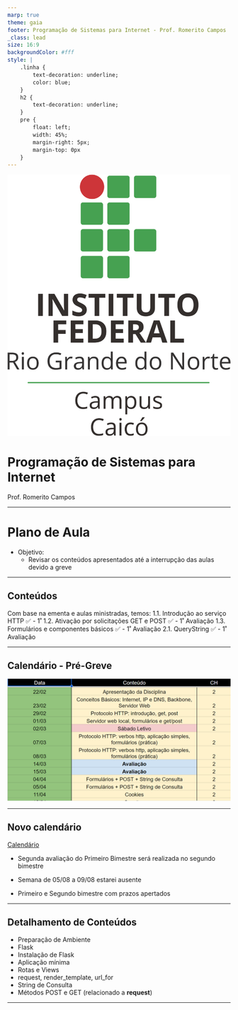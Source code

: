 ```yaml
---
marp: true
theme: gaia
footer: Programação de Sistemas para Internet - Prof. Romerito Campos
_class: lead
size: 16:9
backgroundColor: #fff
style: |
    .linha {
        text-decoration: underline;
        color: blue;
    } 
    h2 {
        text-decoration: underline;
    }    
    pre {
        float: left;
        width: 45%;
        margin-right: 5px;
        margin-top: 0px
    }
---
```


![w:120 h:120](../../assets/ifrn-vertical.png)
# Programação de Sistemas para Internet
Prof. Romerito Campos

---

# Plano de Aula

- Objetivo:
    - Revisar os conteúdos apresentados até a interrupção das aulas devido a greve


---

## Conteúdos

Com base na ementa e aulas ministradas, temos:
1.1. Introdução ao serviço HTTP ✅ - 1˚ 
1.2. Ativação por solicitações GET e POST ✅ - 1˚ Avaliação
1.3. Formulários e componentes básicos ✅ - 1˚ Avaliação
2.1. QueryString ✅ - 1˚ Avaliação

---

## Calendário - Pré-Greve

![width:900px](./img/calendario.png)

---

## Novo calendário

[Calendário](https://portal.ifrn.edu.br/campus/reitoria/noticias/ifrn-aprova-calendario-academico-de-referencia-para-2024/)

- Segunda avaliação do Primeiro Bimestre será realizada no segundo bimestre

- Semana de 05/08 a 09/08 estarei ausente

- Primeiro e Segundo bimestre com prazos apertados

---

## Detalhamento de Conteúdos

- Preparação de Ambiente
- Flask
- Instalação de Flask
- Aplicação mínima
- Rotas e Views
- request, render_template, url_for
- String de Consulta
- Métodos POST e GET (relacionado a **request**)

---